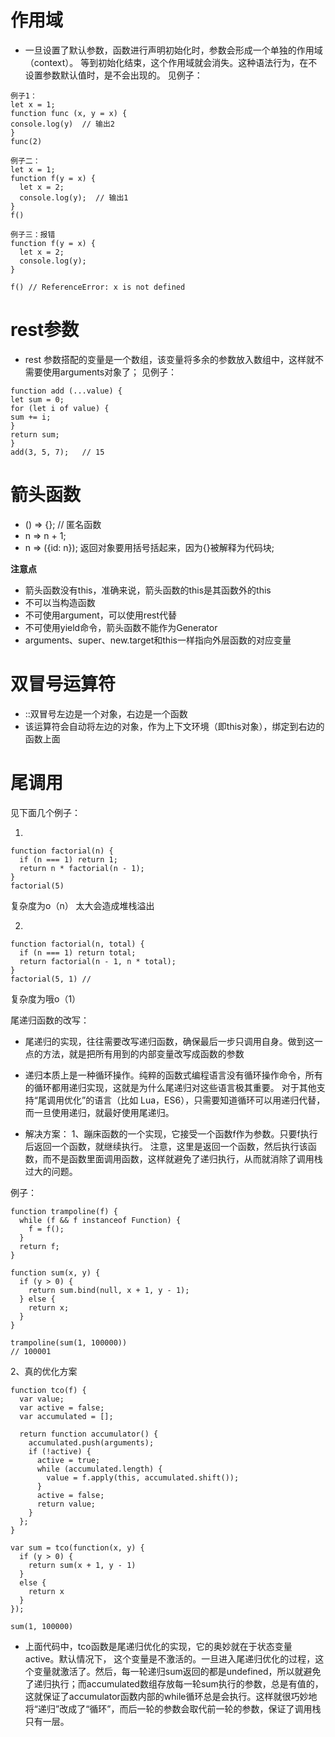 # 作用域
* 一旦设置了默认参数，函数进行声明初始化时，参数会形成一个单独的作用域（context）。
等到初始化结束，这个作用域就会消失。这种语法行为，在不设置参数默认值时，是不会出现的。
见例子：
```
例子1： 
let x = 1;
function func (x, y = x) {
console.log(y)  // 输出2
}
func(2)

例子二：
let x = 1;
function f(y = x) {
  let x = 2;
  console.log(y);  // 输出1
}
f()

例子三：报错
function f(y = x) {
  let x = 2;
  console.log(y);
}

f() // ReferenceError: x is not defined
```

# rest参数
* rest 参数搭配的变量是一个数组，该变量将多余的参数放入数组中，这样就不需要使用arguments对象了；
见例子：
```
function add (...value) {
let sum = 0;
for (let i of value) {
sum += i;
}
return sum;
}
add(3, 5, 7);   // 15
```
# 箭头函数
* () => {};   // 匿名函数
* n => n + 1;
* n => ({id: n}); 返回对象要用括号括起来，因为{}被解释为代码块;

**注意点**
* 箭头函数没有this，准确来说，箭头函数的this是其函数外的this
* 不可以当构造函数
* 不可使用argument，可以使用rest代替
* 不可使用yield命令，箭头函数不能作为Generator
* arguments、super、new.target和this一样指向外层函数的对应变量

# 双冒号运算符
* ::双冒号左边是一个对象，右边是一个函数
* 该运算符会自动将左边的对象，作为上下文环境（即this对象），绑定到右边的函数上面

# 尾调用
见下面几个例子：

1.
````
function factorial(n) {
  if (n === 1) return 1;
  return n * factorial(n - 1);
}
factorial(5)
````
复杂度为o（n） 太大会造成堆栈溢出

2.
````
function factorial(n, total) {
  if (n === 1) return total;
  return factorial(n - 1, n * total);
}
factorial(5, 1) //
````
复杂度为哦o（1）

尾递归函数的改写：

* 尾递归的实现，往往需要改写递归函数，确保最后一步只调用自身。做到这一点的方法，就是把所有用到的内部变量改写成函数的参数

* 递归本质上是一种循环操作。纯粹的函数式编程语言没有循环操作命令，所有的循环都用递归实现，这就是为什么尾递归对这些语言极其重要。
对于其他支持“尾调用优化”的语言（比如 Lua，ES6），只需要知道循环可以用递归代替，而一旦使用递归，就最好使用尾递归。

* 解决方案：
1、蹦床函数的一个实现，它接受一个函数f作为参数。只要f执行后返回一个函数，就继续执行。
注意，这里是返回一个函数，然后执行该函数，而不是函数里面调用函数，这样就避免了递归执行，从而就消除了调用栈过大的问题。

例子：
````
function trampoline(f) {
  while (f && f instanceof Function) {
    f = f();
  }
  return f;
}

function sum(x, y) {
  if (y > 0) {
    return sum.bind(null, x + 1, y - 1);
  } else {
    return x;
  }
}

trampoline(sum(1, 100000))
// 100001
````

2、真的优化方案
````
function tco(f) {
  var value;
  var active = false;
  var accumulated = [];

  return function accumulator() {
    accumulated.push(arguments);
    if (!active) {
      active = true;
      while (accumulated.length) {
        value = f.apply(this, accumulated.shift());
      }
      active = false;
      return value;
    }
  };
}

var sum = tco(function(x, y) {
  if (y > 0) {
    return sum(x + 1, y - 1)
  }
  else {
    return x
  }
});

sum(1, 100000)
````
* 上面代码中，tco函数是尾递归优化的实现，它的奥妙就在于状态变量active。默认情况下，
这个变量是不激活的。一旦进入尾递归优化的过程，这个变量就激活了。然后，每一轮递归sum返回的都是undefined，所以就避免了递归执行；而accumulated数组存放每一轮sum执行的参数，总是有值的，这就保证了accumulator函数内部的while循环总是会执行。这样就很巧妙地将“递归”改成了“循环”，而后一轮的参数会取代前一轮的参数，保证了调用栈只有一层。

